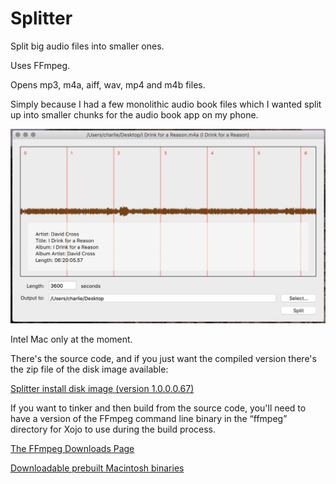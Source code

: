 # Splitter
Split big audio files into smaller ones.

Uses FFmpeg.

Opens mp3, m4a, aiff, wav, mp4 and m4b files.

Simply because I had a few monolithic audio book files which I wanted split up into smaller chunks for the audio book app on my phone.

![Screenshot](/screenshots/splitter_screenshot.png)

Intel Mac only at the moment.

There's the source code, and if you just want the compiled version there's the zip file of the disk image available:

[Splitter install disk image (version 1.0.0.0.67)](https://github.com/charlierobin/splitter/releases/download/v1.0.0/Splitter.dmg.zip)

If you want to tinker and then build from the source code, you'll need to have a version of the FFmpeg command line binary in the “ffmpeg” directory for Xojo to use during the build process.

[The FFmpeg Downloads Page](https://ffmpeg.org/download.html)

[Downloadable prebuilt Macintosh binaries](https://evermeet.cx/ffmpeg/)

